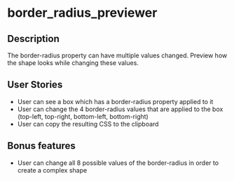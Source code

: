 # border_radius_previewer

## Description

The border-radius property can have multiple values changed. Preview how the shape looks while changing these values.

## User Stories

- User can see a box which has a border-radius property applied to it
- User can change the 4 border-radius values that are applied to the box (top-left, top-right, bottom-left, bottom-right)
- User can copy the resulting CSS to the clipboard

## Bonus features

- User can change all 8 possible values of the border-radius in order to create a complex shape